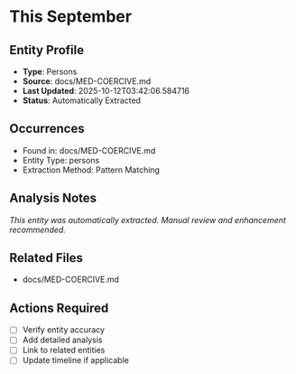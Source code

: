 # This September

## Entity Profile
- **Type**: Persons
- **Source**: docs/MED-COERCIVE.md
- **Last Updated**: 2025-10-12T03:42:06.584716
- **Status**: Automatically Extracted

## Occurrences
- Found in: docs/MED-COERCIVE.md
- Entity Type: persons
- Extraction Method: Pattern Matching

## Analysis Notes
*This entity was automatically extracted. Manual review and enhancement recommended.*

## Related Files
- docs/MED-COERCIVE.md

## Actions Required
- [ ] Verify entity accuracy
- [ ] Add detailed analysis
- [ ] Link to related entities
- [ ] Update timeline if applicable
